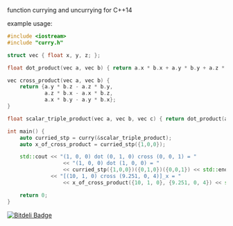 function currying and uncurrying for C++14

example usage:
```cpp
#include <iostream>
#include "curry.h"

struct vec { float x, y, z; };

float dot_product(vec a, vec b) { return a.x * b.x + a.y * b.y + a.z * b.z; }

vec cross_product(vec a, vec b) {
    return {a.y * b.z - a.z * b.y,
            a.z * b.x - a.x * b.z,
            a.x * b.y - a.y * b.x};
}

float scalar_triple_product(vec a, vec b, vec c) { return dot_product(a, cross_product(b, c)); }

int main() {
    auto curried_stp = curry(&scalar_triple_product);
    auto x_of_cross_product = curried_stp({1,0,0});

    std::cout << "(1, 0, 0) dot (0, 1, 0) cross (0, 0, 1) = "
                  << "(1, 0, 0) dot (1, 0, 0) = "
                  << curried_stp({1,0,0})({0,1,0})({0,0,1}) << std::endl
              << "[(10, 1, 0) cross (9.251, 0, 4)]_x = "
                  << x_of_cross_product({10, 1, 0}, {9.251, 0, 4}) << std::endl;

    return 0;
}
```

[![Bitdeli Badge](https://d2weczhvl823v0.cloudfront.net/tclamb/curry/trend.png)](https://bitdeli.com/free "Bitdeli Badge")
